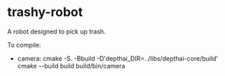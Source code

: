 # trashy-robot
A robot designed to pick up trash.

To compile:
- camera:
    cmake -S. -Bbuild -D'depthai_DIR=../libs/depthai-core/build'
    cmake --build build
    build/bin/camera
